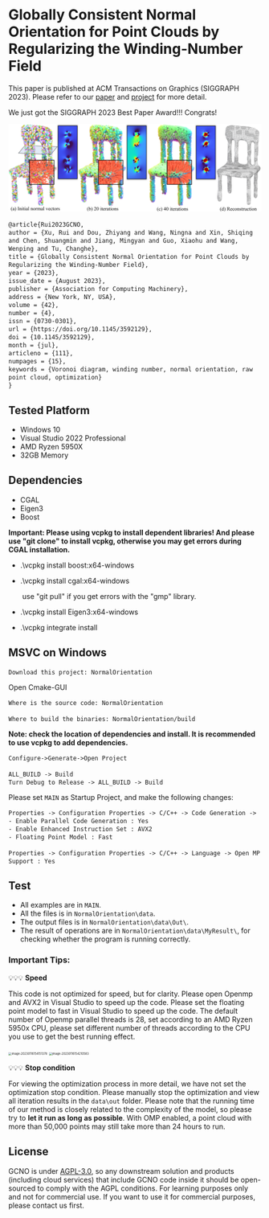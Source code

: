 # Globally Consistent Normal Orientation for Point Clouds by Regularizing the Winding-Number Field

This paper is published at ACM Transactions on Graphics (SIGGRAPH 2023). Please refer to our [paper](https://arxiv.org/abs/2304.11605) and [project](https://xrvitd.github.io/Projects/GCNO/index.html) for more detail.

We just got the SIGGRAPH 2023 Best Paper Award!!! Congrats!

![](./pics/teaser4.png)


```
@article{Rui2023GCNO,
author = {Xu, Rui and Dou, Zhiyang and Wang, Ningna and Xin, Shiqing and Chen, Shuangmin and Jiang, Mingyan and Guo, Xiaohu and Wang, Wenping and Tu, Changhe},
title = {Globally Consistent Normal Orientation for Point Clouds by Regularizing the Winding-Number Field},
year = {2023},
issue_date = {August 2023},
publisher = {Association for Computing Machinery},
address = {New York, NY, USA},
volume = {42},
number = {4},
issn = {0730-0301},
url = {https://doi.org/10.1145/3592129},
doi = {10.1145/3592129},
month = {jul},
articleno = {111},
numpages = {15},
keywords = {Voronoi diagram, winding number, normal orientation, raw point cloud, optimization}
}
```

## Tested Platform

- Windows 10 
- Visual Studio 2022 Professional
- AMD Ryzen 5950X
- 32GB Memory

## Dependencies
- CGAL 
- Eigen3
- Boost


**Important: Please using vcpkg to install dependent libraries! And please use  "git clone" to install vcpkg, otherwise you may get errors during CGAL installation.**

- .\vcpkg install boost:x64-windows

- .\vcpkg install cgal:x64-windows

  ​	use "git pull" if you get errors with the "gmp" library.

- .\vcpkg install Eigen3:x64-windows

- .\vcpkg integrate install



## MSVC on Windows

```
Download this project: NormalOrientation
```
Open Cmake-GUI

```
Where is the source code: NormalOrientation

Where to build the binaries: NormalOrientation/build
```

**Note: check the location of dependencies and install. It is recommended to use vcpkg to add dependencies.**

```
Configure->Generate->Open Project

ALL_BUILD -> Build
Turn Debug to Release -> ALL_BUILD -> Build
```

Please set `MAIN` as Startup Project, and make the following changes:

```
Properties -> Configuration Properties -> C/C++ -> Code Generation -> 
- Enable Parallel Code Generation : Yes
- Enable Enhanced Instruction Set : AVX2
- Floating Point Model : Fast

Properties -> Configuration Properties -> C/C++ -> Language -> Open MP Support : Yes
```

## Test

- All examples are in `MAIN`. 
- All the files is in `NormalOrientation\data`. 
- The output files is in `NormalOrientation\data\Out\`.
- The result of operations are in `NormalOrientation\data\MyResult\`, for checking whether the program is running correctly.


### Important Tips: 

💡💡💡 **Speed**
  
This code is not optimized for speed, but for clarity. Please open Openmp and AVX2 in Visual Studio to speed up the code.
Please set the floating point model to fast in Visual Studio to speed up the code.
The default number of Openmp parallel threads is 28, set according to an AMD Ryzen 5950x CPU, 
please set different number of threads according to the CPU you use to get the best running effect.

<img src="pics\image-20230116154151378.png" alt="image-20230116154151378" style="zoom:40%;" />

<img src="pics\image-20230116154210583.png" alt="image-20230116154210583" style="zoom:40%;" />



💡💡💡 **Stop condition**

For viewing the optimization process in more detail, we have not set the optimization stop condition. Please manually stop the optimization and view all iteration results in the `data\out` folder.
Please note that the running time of our method is closely related to the complexity of the model, so please try to **let it run as long as possible**. With OMP enabled, a point cloud with more than 50,000 points may still take more than 24 hours to run.

## License
GCNO is under [AGPL-3.0](https://www.gnu.org/licenses/agpl-3.0.en.html), so any downstream solution and products (including cloud services) that include GCNO code inside it should be open-sourced to comply with the AGPL conditions. For learning purposes only and not for commercial use. If you want to use it for commercial purposes, please contact us first.

